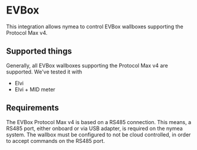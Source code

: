 # EVBox

This integration allows nymea to control EVBox wallboxes supporting the Protocol Max v4.

## Supported things

Generally, all EVBox wallboxes supporting the Protocol Max v4 are supported. We've tested it with

* Elvi 
* Elvi + MID meter

## Requirements

The EVBox Protocol Max v4 is based on a RS485 connection. This means, a RS485 port, either onboard or via USB adapter, is required on the nymea system.
The wallbox must be configured to not be cloud controlled, in order to accept commands on the RS485 port.



